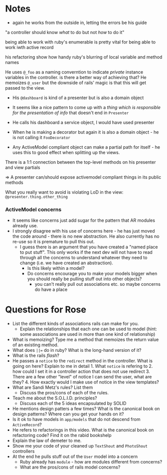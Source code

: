 # Notes

- again he works from the outside in, letting the errors be his guide

"a controller should know _what_ to do but not _how_ to do it"

being able to work with ruby's enumerable is pretty vital for being able to work
iwth active record

his refactoring show how handy ruby's blurring of local variable and method
names

He uses `@_foo` as a naming converntion to indicate _private_ instance variables
in the controller. is there a better way of achieving that? He memoizes `@_user`
but the downside of rails' magic is that this will get passed to the view.

- His `@dashboard` is kind of a presenter but is also a domain object
- It seems like a nice pattern to come up with a _thing which is responsible for
  the presentation of info_ that doesn't end in `Presenter`
- He calls his dashboard a service object, I would have used presenter
- When he is making a decorator but again it is also a domain object - he is not
  calling it `FooDecorator`

- Any ActiveModel compliant object can make a partial path for itself - he uses
  this to good effect when splitting up the views.

There is a 1:1 connection between the top-level methods on his presenter and
view partials

=> A presenter can/should expose activemodel compliant things in its public
methods

What you really want to avoid is violating LoD in the view:
`@presenter.thing.other_thing`

### ActiveModel concerns

- It seems like concerns just add sugar for the pattern that AR modules already
  use.
- I strongly disagree with his use of concerns here - he has just moved the code
  around - there is no new abstraction. He also currently has no re-use so it is
  premature to pull this out.
    - I guess there is an argument that you have created a "named place to put
      stuff". This only works if the next dev will not have to read through all
      the concerns to understand whatever they need to change (i.e. we have
      created an abstraction).
        - Is this likely within a model?
        - Do concerns encourage you to make your models bigger when you should
          really be pulling stuff out into other objects?
            - you can't really pull out associations etc. so maybe concerns do
              have a place

# Questions for Rose

- List the different kinds of associations rails can make for you.
    - Explain the relationships that each one can be used to model (hint: some
      associations are used in more than one kind of relationship)
- What is memoizing? Type me a method that memoizes the return value of an
  existing method.
- What does `||=` do in ruby? What is the long-hand version of it?
- What is the rails _flash_?
- He passes a `notice` to the `redirect` method in the controller. What is going
  on here? Explain to me in detail 1. What `notice` is refering to 2. how could
  I set it in a controller action that does not use redirect 3. There are a few
  other "level" of notice I can send the user, what are they? 4. How exactly
  would I make use of notice in the view templates?
- What are Sandi Metz's rules? List them
    - Discuss the pros/cons of each of the rules.
- Teach me about the S.O.L.I.D. principles?
    - Discuss each of the 5 ideas encapsulated by SOLID
- He mentions design patters a few times? What is the canonical book on design
  patterns? Where can you get your hands on it?
- Is it ok to have models in `app/models` that do not descend from
  `ActiveRecord`?
- He refers to refactorings in this video. What is the canonical book on
  refactoring code? Find it on the rabid bookshelp
- Explain the law of demeter to me.
- Show me your code of your cleaned up `TextShout` and `PhotoShout` controllers
- At the end he pulls stuff out of the `User` model into a concern
    - Ruby already has `module` - how are modules different from concerns?
    - What are the pros/cons of rails model concerns?
